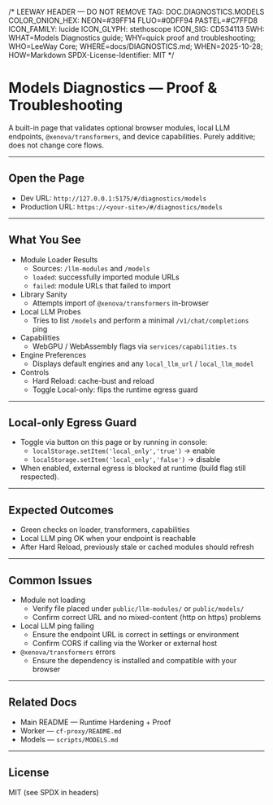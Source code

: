 /*
LEEWAY HEADER — DO NOT REMOVE
TAG: DOC.DIAGNOSTICS.MODELS
COLOR_ONION_HEX: NEON=#39FF14 FLUO=#0DFF94 PASTEL=#C7FFD8
ICON_FAMILY: lucide
ICON_GLYPH: stethoscope
ICON_SIG: CD534113
5WH: WHAT=Models Diagnostics guide; WHY=quick proof and troubleshooting; WHO=LeeWay Core; WHERE=docs/DIAGNOSTICS.md; WHEN=2025-10-28; HOW=Markdown
SPDX-License-Identifier: MIT
*/

# Models Diagnostics — Proof & Troubleshooting

A built-in page that validates optional browser modules, local LLM endpoints, `@xenova/transformers`, and device capabilities. Purely additive; does not change core flows.

---

## Open the Page

- Dev URL: `http://127.0.0.1:5175/#/diagnostics/models`
- Production URL: `https://<your-site>/#/diagnostics/models`

---

## What You See

- Module Loader Results
  - Sources: `/llm-modules` and `/models`
  - `loaded`: successfully imported module URLs
  - `failed`: module URLs that failed to import
- Library Sanity
  - Attempts import of `@xenova/transformers` in-browser
- Local LLM Probes
  - Tries to list `/models` and perform a minimal `/v1/chat/completions` ping
- Capabilities
  - WebGPU / WebAssembly flags via `services/capabilities.ts`
- Engine Preferences
  - Displays default engines and any `local_llm_url` / `local_llm_model`
- Controls
  - Hard Reload: cache-bust and reload
  - Toggle Local-only: flips the runtime egress guard

---

## Local-only Egress Guard

- Toggle via button on this page or by running in console:
  - `localStorage.setItem('local_only','true')` → enable
  - `localStorage.setItem('local_only','false')` → disable
- When enabled, external egress is blocked at runtime (build flag still respected).

---

## Expected Outcomes

- Green checks on loader, transformers, capabilities
- Local LLM ping OK when your endpoint is reachable
- After Hard Reload, previously stale or cached modules should refresh

---

## Common Issues

- Module not loading
  - Verify file placed under `public/llm-modules/` or `public/models/`
  - Confirm correct URL and no mixed-content (http on https) problems
- Local LLM ping failing
  - Ensure the endpoint URL is correct in settings or environment
  - Confirm CORS if calling via the Worker or external host
- `@xenova/transformers` errors
  - Ensure the dependency is installed and compatible with your browser

---

## Related Docs

- Main README — Runtime Hardening + Proof
- Worker — `cf-proxy/README.md`
- Models — `scripts/MODELS.md`

---

## License

MIT (see SPDX in headers)
